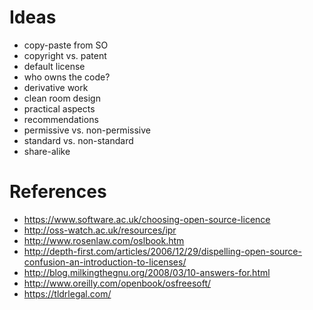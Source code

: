 

# Ideas

- copy-paste from SO
- copyright vs. patent
- default license
- who owns the code?
- derivative work
- clean room design
- practical aspects
- recommendations
- permissive vs. non-permissive
- standard vs. non-standard
- share-alike


# References

- https://www.software.ac.uk/choosing-open-source-licence
- http://oss-watch.ac.uk/resources/ipr
- http://www.rosenlaw.com/oslbook.htm
- http://depth-first.com/articles/2006/12/29/dispelling-open-source-confusion-an-introduction-to-licenses/
- http://blog.milkingthegnu.org/2008/03/10-answers-for.html
- http://www.oreilly.com/openbook/osfreesoft/
- https://tldrlegal.com/
